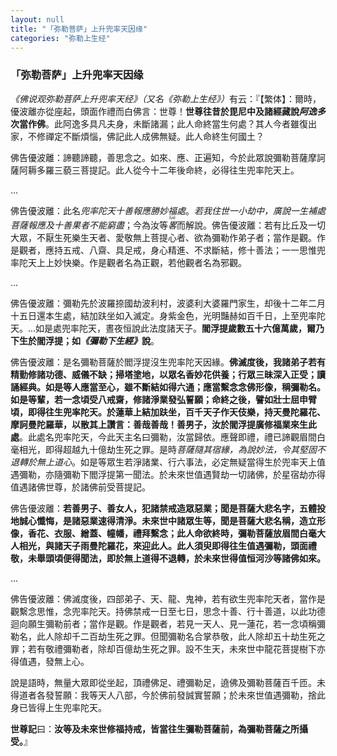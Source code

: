 ```yaml
---
layout: null
title: "「弥勒菩萨」上升兜率天因缘"
categories: "弥勒上生经"
---
```

### 「弥勒菩萨」上升兜率天因缘

<cite>《佛说观弥勒菩萨上升兜率天经》（又名《弥勒上生经》）</cite>有云：『【繁体】：爾時，優波離亦從座起，頭面作禮而白佛言：世尊！**世尊往昔於毘尼中及諸經藏說<dfn title="阿逸多；即弥勒菩萨。">阿逸多</dfn>次當作佛**。此阿逸多具凡夫身，未斷諸漏；此人命終當生何處？其人今者雖復出家，不修禪定不斷煩惱，佛記此人成佛無疑。此人命終生何國土？

佛告優波離：諦聽諦聽，善思念之。如來、應、正遍知，今於此眾說彌勒菩薩摩訶薩阿耨多羅三藐三菩提記。此人從今十二年後命終，必得往生兜率陀天上。

...

佛告優波離：此名*兜率陀天十善報應勝妙福處*。*若我住世一小劫中，廣說一生補處菩薩報應及十善果者不能窮盡*；今為汝等<dfn title="畧；同“略”。"><ruby>畧<rp>（</rp><rt>lüè</rt><rp>）</rp></ruby></dfn>而解說。佛告優波離：若有比丘及一切大眾，不厭生死樂生天者、愛敬無上菩提心者、欲為彌勒作弟子者；當作是觀。作是觀者，應持五戒、八齋、具足戒，身心精進、不求斷結，修十善法；一一思惟兜率陀天上上妙快樂。作是觀者名為正觀，若他觀者名為邪觀。

...

佛告優波離：彌勒先於波羅捺國劫波利村，波婆利大婆羅門家生，却後十二年二月十五日還本生處，結加趺坐如入滅定。身紫金色，光明豔赫如百千日，上至兜率陀天。...如是處兜率陀天，晝夜恒說此法度諸天子。**閻浮提歲數五十六億萬歲，爾乃下生於閻浮提；如<cite>《彌勒下生經》</cite>說**。

佛告優波離：是名彌勒菩薩於閻浮提沒生兜率陀天因緣。**佛滅度後，我諸弟子若有精勤修諸功德、威儀不缺；掃塔塗地，以眾名香妙花供養；行眾三昧深入正受；讀誦經典。如是等人應當至心，雖不斷結如得六通；應當繫念念佛形像，稱彌勒名。如是等輩，若一念頃受八戒齋，修諸淨業發弘誓願；命終之後，譬如壯士屈申臂頃，即得往生兜率陀天。**於蓮華上結加趺坐，百千天子作天伎樂，持天曼陀羅花、摩訶曼陀羅華，以散其上讚言：善哉善哉！善男子，汝**於閻浮提廣修福業來生此處**。此處名兜率陀天，今此天主名曰彌勒，汝當歸依。應聲即禮，禮已諦觀眉間白毫相光，即得超越九十億劫生死之罪。是時*菩薩隨其宿緣，為說妙法，令其堅固不退轉於無上道心*。如是等眾生若淨諸業、行六事法，必定無疑當得生於兜率天上值遇彌勒，亦隨彌勒下閻浮提第一聞法。於未來世值遇賢劫一切諸佛，於星宿劫亦得值遇諸佛世尊，於諸佛前受菩提記。

佛告優波離：**若善男子、善女人，犯諸禁戒造眾惡業；聞是菩薩大悲名字，五體投地誠心懺悔，是諸惡業速得清淨。未來世中諸眾生等，聞是菩薩大悲名稱，造立形像，香花、衣服、繒蓋、幢幡，禮拜繫念；此人命欲終時，彌勒菩薩放眉間白毫大人相光，與諸天子雨曼陀羅花，來迎此人。此人須臾即得往生值遇彌勒，頭面禮敬，未舉頭頃便得聞法，即於無上道得不退轉，於未來世得值恒河沙等諸佛如來。**

...

佛告優波離：佛滅度後，四部弟子、天、龍、鬼神，若有欲生兜率陀天者，當作是觀繫念思惟，念兜率陀天。持佛禁戒一日至七日，思念十善、行十善道，以此功德迴向願生彌勒前者；當作是觀。作是觀者，若見一天人、見一蓮花，若一念頃稱彌勒名，此人除却千二百劫生死之罪。但聞彌勒名合掌恭敬，此人除却五十劫生死之罪；若有敬禮彌勒者，除却百億劫生死之罪。設不生天，未來世中龍花菩提樹下亦得值遇，發無上心。

說是語時，無量大眾即從坐起，頂禮佛足、禮彌勒足，遶佛及彌勒菩薩百千匝。未得道者各發誓願：我等天人八部，今於佛前發誠實誓願；於未來世值遇彌勒，捨此身已皆得上生兜率陀天。

**世尊記**曰：**汝等及未來世修福持戒，皆當往生彌勒菩薩前，為彌勒菩薩之所攝受。**』

